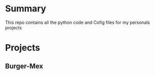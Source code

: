 # Summary
  This repo contains all the python code and Cofig files for my personals projects
# Projects
## Burger-Mex


  
